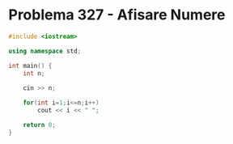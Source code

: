 # Problema 327 - Afisare Numere
```c++
#include <iostream>

using namespace std;

int main() {
    int n;
    
    cin >> n;

    for(int i=1;i<=n;i++)
        cout << i << " ";

    return 0;
}
```
